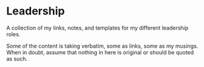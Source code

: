 # Leadership

A collection of my links, notes, and templates for my different leadership roles.

Some of the content is taking verbatim, some as links, some as my musings. When in doubt, assume that nothing in here is original or should be quoted as such.
